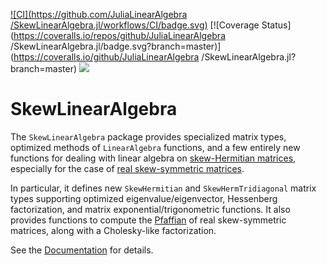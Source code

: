 
[![CI](https://github.com/JuliaLinearAlgebra
/SkewLinearAlgebra.jl/workflows/CI/badge.svg)](https://github.com/JuliaMath/SkewLinearAlgebra.jl/actions?query=workflow%3ACI)
[![Coverage Status](https://coveralls.io/repos/github/JuliaLinearAlgebra
/SkewLinearAlgebra.jl/badge.svg?branch=master)](https://coveralls.io/github/JuliaLinearAlgebra
/SkewLinearAlgebra.jl?branch=master)
[![](https://img.shields.io/badge/docs-latest-blue.svg)](https://julialinearalgebra.github.io/SkewLinearAlgebra.jl/dev/)

# SkewLinearAlgebra

The `SkewLinearAlgebra` package provides specialized matrix types, optimized methods of `LinearAlgebra` functions, and a few entirely new functions for dealing with linear algebra on [skew-Hermitian matrices](https://en.wikipedia.org/wiki/Skew-Hermitian_matrix), especially for the case of [real skew-symmetric matrices](https://en.wikipedia.org/wiki/Skew-symmetric_matrix).

In particular, it defines new `SkewHermitian` and `SkewHermTridiagonal` matrix types supporting optimized eigenvalue/eigenvector,
Hessenberg factorization, and matrix exponential/trigonometric functions.  It also provides functions to compute the
[Pfaffian](https://en.wikipedia.org/wiki/Pfaffian) of real skew-symmetric matrices, along with a Cholesky-like factorization.

See the [Documentation](https://julialinearalgebra.github.io/SkewLinearAlgebra.jl/dev/) for details.